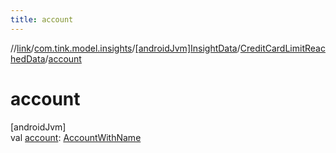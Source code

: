 ```yaml
---
title: account
---
```

//[link](../../../../index.html)/[com.tink.model.insights](../../index.html)/[[androidJvm]InsightData](../index.html)/[CreditCardLimitReachedData](index.html)/[account](account.html)



# account



[androidJvm]\
val [account](account.html): [AccountWithName](../../../com.tink.model.account/[android-jvm]-account-with-name/index.html)




